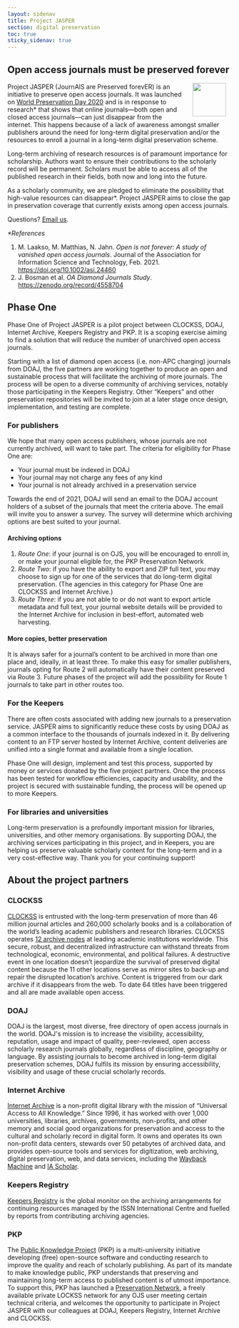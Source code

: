 ```yaml
---
layout: sidenav
title: Project JASPER
section: digital preservation
toc: true
sticky_sidenav: true
---
```


## Open access journals must be preserved forever

<img style="float: right; height: 75px; width: auto; margin: 0 1em; 1em 0" src="/assets/img/jasper/logo.png"> Project JASPER (JournAlS are Preserved forevER) is an initiative to preserve open access journals. It was launched on [World Preservation Day 2020](https://www.dpconline.org/events/world-digital-preservation-day) and is in response to research* that shows that online journals—both open and closed access journals—can just disappear from the internet. This happens because of a lack of awareness amongst smaller publishers around the need for long-term digital preservation and/or the resources to enroll a journal in a long-term digital preservation scheme.

Long-term archiving of research resources is of paramount importance for scholarship. Authors want to ensure their contributions to the scholarly record will be permanent. Scholars must be able to access all of the published research in their fields, both now and long into the future.

As a scholarly community, we are pledged to eliminate the possibility that high-value resources can disappear*. Project JASPER aims to close the gap in preservation coverage that currently exists among open access journals.

Questions? [Email us](mailto:preservation@doaj.org).

_*References_

1. M. Laakso, M. Matthias, N. Jahn. _Open is not forever: A study of vanished open access journals_. Journal of the Association for Information Science and Technology, Feb. 2021. https://doi.org/10.1002/asi.24460
2. J. Bosman et al. _OA Diamond Journals Study_. https://zenodo.org/record/4558704

## Phase One
Phase One of Project JASPER is a pilot project between CLOCKSS, DOAJ, Internet Archive, Keepers Registry and PKP. It is a scoping exercise aiming to find a solution that will reduce the number of unarchived open access journals.

Starting with a list of diamond open access (i.e. non-APC charging) journals from DOAJ, the five partners are working together to produce an open and sustainable process that will facilitate the archiving of more journals. The process will be open to a diverse community of archiving services, notably those participating in the Keepers Registry. Other “Keepers” and other preservation repositories will be invited to join at a later stage once design, implementation, and testing are complete.

### For publishers
We hope that many open access publishers, whose journals are not currently archived, will want to take part. The criteria for eligibility for Phase One are:
 - Your journal must be indexed in DOAJ
 - Your journal may not charge any fees of any kind
 - Your journal is not already archived in a preservation service

Towards the end of 2021, DOAJ will send an email to the DOAJ account holders of a subset of the journals that meet the criteria above. The email will invite you to answer a survey. The survey will determine which archiving options are best suited to your journal.

#### Archiving options
1. *Route One*: if your journal is on OJS, you will be encouraged to enroll in, or make your journal eligible for, the PKP Preservation Network
2. *Route Two*: if you have the ability to export and ZIP full text, you may choose to sign up for one of the services that do long-term digital preservation. (The agencies in this category for Phase One are CLOCKSS and Internet Archive.)
3. *Route Three*: if you are not able to or do not want to export article metadata and full text, your journal website details will be provided to the Internet Archive for inclusion in best-effort, automated web harvesting.

#### More copies, better preservation
It is always safer for a journal’s content to be archived in more than one place and, ideally, in at least three. To make this easy for smaller publishers, journals opting for Route 2 will automatically have their content preserved via Route 3. Future phases of the project will add the possibility for Route 1 journals to take part in other routes too.

### For the Keepers
There are often costs associated with adding new journals to a preservation service. JASPER aims to significantly reduce these costs by using DOAJ as a common interface to the thousands of journals indexed in it. By delivering content to an FTP server hosted by Internet Archive, content deliveries are unified into a single format and available from a single location.

Phase One will design, implement and test this process, supported by money or services donated by the five project partners. Once the process has been tested for workflow efficiencies, capacity and usability, and the project is secured with sustainable funding, the process will be opened up to more Keepers.

### For libraries and universities
Long-term preservation is a profoundly important mission for libraries, universities, and other memory organisations. By supporting DOAJ, the archiving services participating in this project, and in Keepers, you are helping us preserve valuable scholarly content for the long-term and in a very cost-effective way. Thank you for your continuing support!

## About the project partners

### CLOCKSS
[CLOCKSS](https://clockss.org/) is entrusted with the long-term preservation of more than 46 million journal articles and 260,000 scholarly books and is a collaboration of the world’s leading academic publishers and research libraries. CLOCKSS operates [12 archive nodes](https://clockss.org/archive-nodes/) at leading academic institutions worldwide. This secure, robust, and decentralized infrastructure can withstand threats from technological, economic, environmental, and political failures. A destructive event in one location doesn’t jeopardize the survival of preserved digital content because the 11 other locations serve as mirror sites to back-up and repair the disrupted location’s archive. Content is triggered from our dark archive if it disappears from the web. To date 64 titles have been triggered and all are made available open access.

### DOAJ
DOAJ is the largest, most diverse, free directory of open access journals in the world. DOAJ's mission is to increase the visibility, accessibility, reputation, usage and impact of quality, peer-reviewed, open access scholarly research journals globally, regardless of discipline, geography or language. By assisting journals to become archived in long-term digital preservation schemes, DOAJ fulfils its mission by ensuring accessibility, visibility and usage of these crucial scholarly records.

### Internet Archive
[Internet Archive](https://archive.org/) is a non-profit digital library with the mission of “Universal Access to All Knowledge.” Since 1996, it has worked with over 1,000 universities, libraries, archives, governments, non-profits, and other memory and social good organizations for preservation and access to the cultural and scholarly record in digital form. It owns and operates its own non-profit data centers, stewards over 50 petabytes of archived data, and provides open-source tools and services for digitization, web archiving, digital preservation, web, and data services, including the [Wayback Machine](https://web.archive.org/) and [IA Scholar](https://scholar.archive.org/).

### Keepers Registry
[Keepers Registry](https://keepers.issn.org) is the global monitor on the archiving arrangements for continuing resources managed by the ISSN International Centre and fuelled by reports from contributing archiving agencies.

### PKP
The [Public Knowledge Project](https://pkp.sfu.ca/) (PKP) is a multi-university initiative developing (free) open-source software and conducting research to improve the quality and reach of scholarly publishing. As part of its mandate to make knowledge public, PKP understands that preserving and maintaining long-term access to published content is of utmost importance. To support this, PKP has launched a [Preservation Network](https://pkp.sfu.ca/pkp-pn/), a freely available private LOCKSS network for any OJS user meeting certain technical criteria, and welcomes the opportunity to participate in Project JASPER with our colleagues at DOAJ, Keepers Registry, Internet Archive and CLOCKSS.
